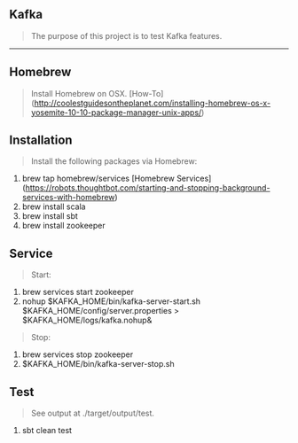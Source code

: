Kafka
-----
>The purpose of this project is to test Kafka features.

***

Homebrew
--------
>Install Homebrew on OSX. [How-To] (http://coolestguidesontheplanet.com/installing-homebrew-os-x-yosemite-10-10-package-manager-unix-apps/)

Installation
------------
>Install the following packages via Homebrew:

1. brew tap homebrew/services [Homebrew Services] (https://robots.thoughtbot.com/starting-and-stopping-background-services-with-homebrew)
2. brew install scala
3. brew install sbt
4. brew install zookeeper

Service
-------
>Start:

1. brew services start zookeeper
2. nohup $KAFKA_HOME/bin/kafka-server-start.sh $KAFKA_HOME/config/server.properties > $KAFKA_HOME/logs/kafka.nohup&

>Stop:

1. brew services stop zookeeper
2. $KAFKA_HOME/bin/kafka-server-stop.sh

Test
----
>See output at ./target/output/test.

1. sbt clean test